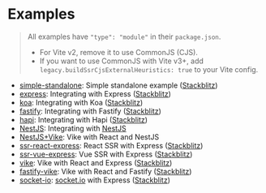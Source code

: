 # Examples

> All examples have `"type": "module"` in their `package.json`.
>
> - For Vite v2, remove it to use CommonJS (CJS).
> - If you want to use CommonJS with Vite v3+, add `legacy.buildSsrCjsExternalHeuristics: true` to your Vite config.

- [simple-standalone](simple-standalone): Simple standalone example ([Stackblitz](https://stackblitz.com/github/cyco130/vavite/tree/main/examples/simple-standalone))
- [express](express): Integrating with Express ([Stackblitz](https://stackblitz.com/github/cyco130/vavite/tree/main/examples/express))
- [koa](koa): Integrating with Koa ([Stackblitz](https://stackblitz.com/github/cyco130/vavite/tree/main/examples/koa))
- [fastify](fastify): Integrating with Fastify ([Stackblitz](https://stackblitz.com/github/cyco130/vavite/tree/main/examples/fastify))
- [hapi](hapi): Integrating with Hapi ([Stackblitz](https://stackblitz.com/github/cyco130/vavite/tree/main/examples/hapi))
- [NestJS](nestjs): Integrating with [NestJS](https://nestjs.com/)
- [NestJS+Vike](nestjs-vike): Vike with React and NestJS
- [ssr-react-express](ssr-react-express): React SSR with Express ([Stackblitz](https://stackblitz.com/github/cyco130/vavite/tree/main/examples/ssr-react-express))
- [ssr-vue-express](ssr-vue-express): Vue SSR with Express ([Stackblitz](https://stackblitz.com/github/cyco130/vavite/tree/main/examples/ssr-vue-express))
- [vike](vike): Vike with React and Express ([Stackblitz](https://stackblitz.com/github/cyco130/vavite/tree/main/examples/vike))
- [fastify-vike](fastify-vike): Vike with React and Fastify ([Stackblitz](https://stackblitz.com/github/cyco130/vavite/tree/main/examples/fastify-vike))
- [socket-io](socket-io): [socket.io](https://socket.io/) with Express ([Stackblitz](https://stackblitz.com/github/cyco130/vavite/tree/main/examples/socket-io))
